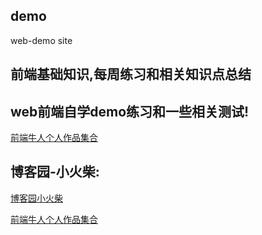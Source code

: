 ## demo
web-demo site

## 前端基础知识,每周练习和相关知识点总结


## web前端自学demo练习和一些相关测试!

[前端牛人个人作品集合](https://www.kancloud.cn/jikeytang/qq/81141)


## 博客园-小火柴:

[博客园小火柴](https://www.cnblogs.com/xiaohuochai)

[前端牛人个人作品集合](https://www.xiaohuochai.cc)
